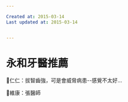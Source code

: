 ```yaml
---

Created at: 2015-03-14
Last updated at: 2015-03-14


---
```


# 永和牙醫推薦


🔹仁仁：拔智齒強，可是會威脅病患--感覺不太好...

🔸維康：張醫師

